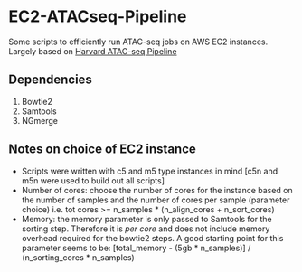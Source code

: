 # EC2-ATACseq-Pipeline
Some scripts to efficiently run ATAC-seq jobs on AWS EC2 instances. Largely based on [Harvard ATAC-seq Pipeline](https://informatics.fas.harvard.edu/atac-seq-guidelines.html)

## Dependencies
1. Bowtie2
2. Samtools
3. NGmerge

## Notes on choice of EC2 instance
-   Scripts were written with c5 and m5 type instances in mind [c5n and m5n were used to build out all scripts]
-   Number of cores: choose the number of cores for the instance based on the number of samples and the number of cores per sample (parameter choice) i.e. tot cores >= n_samples * (n_align_cores + n_sort_cores)
-   Memory: the memory parameter is only passed to Samtools for the sorting step. Therefore it is *per core* and does not include memory overhead required for the bowtie2 steps. A good starting point for this parameter seems to be: [total_memory - (5gb * n_samples)] / (n_sorting_cores * n_samples)


